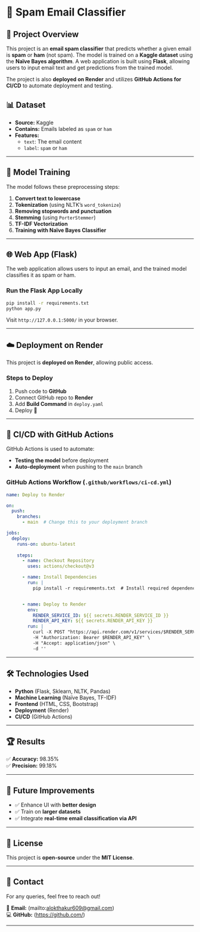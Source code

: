 # 📧 Spam Email Classifier

## 🚀 Project Overview
This project is an **email spam classifier** that predicts whether a given email is **spam** or **ham** (not spam). The model is trained on a **Kaggle dataset** using the **Naïve Bayes algorithm**. A web application is built using **Flask**, allowing users to input email text and get predictions from the trained model.

The project is also **deployed on Render** and utilizes **GitHub Actions for CI/CD** to automate deployment and testing.



## 📊 Dataset
- **Source:** Kaggle
- **Contains:** Emails labeled as `spam` or `ham`
- **Features:**
  - `text`: The email content
  - `label`: `spam` or `ham`

---

## 🤖 Model Training
The model follows these preprocessing steps:
1. **Convert text to lowercase**
2. **Tokenization** (using NLTK’s `word_tokenize`)
3. **Removing stopwords and punctuation**
4. **Stemming** (using `PorterStemmer`)
5. **TF-IDF Vectorization**
6. **Training with Naïve Bayes Classifier**



---

## 🌐 Web App (Flask)
The web application allows users to input an email, and the trained model classifies it as spam or ham.

### **Run the Flask App Locally**
```sh
pip install -r requirements.txt
python app.py
```

Visit `http://127.0.0.1:5000/` in your browser.

---

## ☁️ Deployment on Render
This project is **deployed on Render**, allowing public access.

### **Steps to Deploy**
1. Push code to **GitHub**
2. Connect GitHub repo to **Render**
3. Add **Build Command** in `deploy.yaml`
4. Deploy 🚀

---

## 🔄 CI/CD with GitHub Actions
GitHub Actions is used to automate:
- **Testing the model** before deployment
- **Auto-deployment** when pushing to the `main` branch

### **GitHub Actions Workflow (`.github/workflows/ci-cd.yml`)**
```yaml
name: Deploy to Render

on:
  push:
    branches:
      - main  # Change this to your deployment branch

jobs:
  deploy:
    runs-on: ubuntu-latest
    
    steps:
      - name: Checkout Repository
        uses: actions/checkout@v3

      - name: Install Dependencies
        run: |
          pip install -r requirements.txt  # Install required dependencies


      - name: Deploy to Render
        env:
          RENDER_SERVICE_ID: ${{ secrets.RENDER_SERVICE_ID }}
          RENDER_API_KEY: ${{ secrets.RENDER_API_KEY }}
        run: |
          curl -X POST "https://api.render.com/v1/services/$RENDER_SERVICE_ID/deploys" \
          -H "Authorization: Bearer $RENDER_API_KEY" \
          -H "Accept: application/json" \
          -d ''

```

---

## 🛠 Technologies Used
- **Python** (Flask, Sklearn, NLTK, Pandas)
- **Machine Learning** (Naïve Bayes, TF-IDF)
- **Frontend** (HTML, CSS, Bootstrap)
- **Deployment** (Render)
- **CI/CD** (GitHub Actions)

---

## 🏆 Results
✅ **Accuracy:** 98.35%  
✅ **Precision:** 99.18%

---

## 🎯 Future Improvements
- ✅ Enhance UI with **better design**
- ✅ Train on **larger datasets**
- ✅ Integrate **real-time email classification via API**

---

## 📜 License
This project is **open-source** under the **MIT License**.

---

## 📩 Contact
For any queries, feel free to reach out!

📧 **Email:** (mailto:alokthakur609@gmail.com)  
💻 **GitHub:** (https://github.com/)

---


